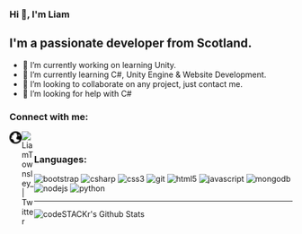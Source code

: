 ### Hi 👋, I'm Liam

## I'm a passionate developer from Scotland.
- 🔭 I’m currently working on learning Unity.
- 🌱 I’m currently learning C#, Unity Engine & Website Development.
- 👯 I’m looking to collaborate on any project, just contact me.
- 🤔 I’m looking for help with C#

### Connect with me:
[<img align="left" alt="liamtownsley.me" width="22px" src="https://raw.githubusercontent.com/iconic/open-iconic/master/svg/globe.svg" />][website]
[<img align="left" alt="LiamTownsley_ | Twitter" width="22px" src="https://cdn.jsdelivr.net/npm/simple-icons@v3/icons/twitter.svg" />][twitter]

<br />

### Languages:
<p align="left">
    <img src="https://devicons.github.io/devicon/devicon.git/icons/bootstrap/bootstrap-plain.svg" alt="bootstrap" width="40" height="40"/>
    <img src="https://devicons.github.io/devicon/devicon.git/icons/csharp/csharp-original.svg" alt="csharp" width="40" height="40"/>
    <img src="https://devicons.github.io/devicon/devicon.git/icons/css3/css3-original-wordmark.svg" alt="css3" width="40" height="40"/>
    <img src="https://www.vectorlogo.zone/logos/git-scm/git-scm-icon.svg" alt="git" width="40" height="40"/>
    <img src="https://devicons.github.io/devicon/devicon.git/icons/html5/html5-original-wordmark.svg" alt="html5" width="40" height="40"/>
    <img src="https://devicons.github.io/devicon/devicon.git/icons/javascript/javascript-original.svg" alt="javascript" width="40" height="40"/>
    <img src="https://devicons.github.io/devicon/devicon.git/icons/mongodb/mongodb-original-wordmark.svg" alt="mongodb" width="40" height="40"/>
    <img src="https://devicons.github.io/devicon/devicon.git/icons/nodejs/nodejs-original-wordmark.svg" alt="nodejs" width="40" height="40"/>
    <img src="https://devicons.github.io/devicon/devicon.git/icons/python/python-original.svg" alt="python" width="40" height="40"/>
</p>

---

<img align="left" alt="codeSTACKr's Github Stats" src="https://github-readme-stats.vercel.app/api?username=LiamTownsley&show_icons=true&hide_border=true" />

[website]: https://liamtownsley.me/
[twitter]: https://twitter.com/LiamTownsley_
